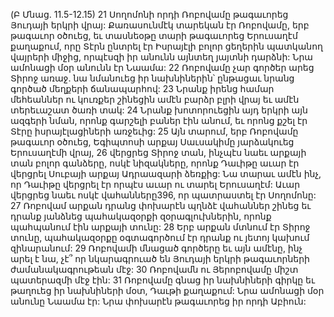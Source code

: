 (Բ Մնաց. 11.5-12.15)
21 Սողոմոնի որդի Ռոբովամը թագաւորեց Յուդայի երկրի վրայ: Քառասունմէկ տարեկան էր Ռոբովամը, երբ թագաւոր օծուեց, եւ տասնեօթը տարի թագաւորեց Երուսաղէմ քաղաքում, որը Տէրն ընտրել էր Իսրայէլի բոլոր ցեղերին պատկանող վայրերի միջից, որպէսզի իր անունն այնտեղ յայտնի դարձնի: Նրա ամոնացի մօր անունն էր Նաամա: 22 Ռոբովամը չար գործեր արեց Տիրոջ առաջ. նա նմանուեց իր նախնիներին՝ ընթացաւ նրանց գործած մեղքերի ճանապարհով: 23 Նրանք իրենց համար մեհեաններ ու կուռքեր շինեցին ամէն բարձր բլրի վրայ եւ ամէն տերեւաշատ ծառի տակ: 24 Նրանք խոտորուեցին այդ երկրի այն ազգերի նման, որոնք գարշելի բաներ էին անում, եւ որոնց քշել էր Տէրը իսրայէլացիների առջեւից:
25 Այն տարում, երբ Ռոբովամը թագաւոր օծուեց, Եգիպտոսի արքայ Սաւսակիմը յարձակուեց Երուսաղէմի վրայ, 26 վերցրեց Տիրոջ տան, ինչպէս նաեւ արքայի տան բոլոր գանձերը, ոսկէ նիզակները, որոնք Դաւիթը աւար էր վերցրել Սուբայի արքայ Ադրաազարի ձեռքից: Նա տարաւ ամէն ինչ, որ Դաւիթը վերցրել էր որպէս աւար ու տարել Երուսաղէմ: Աւար վերցրեց նաեւ ոսկէ վահանները396, որ պատրաստել էր Սողոմոնը: 27 Ռոբովամ արքան դրանց փոխարէն պղնձէ վահաններ շինեց եւ դրանք յանձնեց պահակազօրքի զօրագլուխներին, որոնք պահպանում էին արքայի տունը: 28 Երբ արքան մտնում էր Տիրոջ տունը, պահակազօրքը օգտագործում էր դրանք ու յետոյ կախում զինարանում: 29 Ռոբովամի մնացած գործերը եւ այն ամէնը, ինչ արել է նա, չէ՞ որ նկարագրուած են Յուդայի երկրի թագաւորների ժամանակագրութեան մէջ:
30 Ռոբովամն ու Յերոբովամը միշտ պատերազմի մէջ էին: 31 Ռոբովամը գնաց իր նախնիների գիրկը եւ թաղուեց իր նախնիների մօտ, Դաւթի քաղաքում: Նրա ամոնացի մօր անունը Նաամա էր: Նրա փոխարէն թագաւորեց իր որդի Աբիուն:
